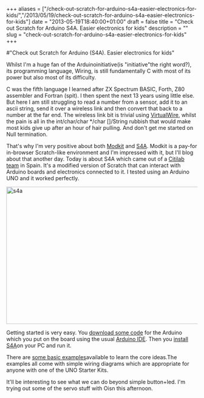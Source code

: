+++
aliases = ["/check-out-scratch-for-arduino-s4a-easier-electronics-for-kids/","/2013/05/19/check-out-scratch-for-arduino-s4a-easier-electronics-for-kids"]
date = "2013-05-19T18:40:00+01:00"
draft = false
title = "Check out Scratch for Arduino S4A. Easier electronics for kids"
description = ""
slug = "check-out-scratch-for-arduino-s4a-easier-electronics-for-kids"
+++

#"Check out Scratch for Arduino (S4A). Easier electronics for kids"

Whilst I'm a huge fan of the Arduinoinitiative(is "initiative"the right word?), its programming language, Wiring, is still fundamentally C with most of its power but also most of its difficulty.

C was the fifth language I learned after ZX Spectrum BASIC, Forth, Z80 assembler and Fortran (spit). I then spent the next 13 years using little else. But here I am still struggling to read a number from a sensor, add it to an ascii string, send it over a wireless link and then convert that back to a number at the far end. The wireless link bit is trivial using <a href="http://www.airspayce.com/mikem/arduino/">VirtualWire</a>, whilst the pain is all in the int/char/char */char []/String rubbish that would make most kids give up after an hour of hair pulling. And don't get me started on Null termination.

That's why I'm very positive about both <a href="http://www.modk.it/">Modkit</a> and <a href="http://seaside.citilab.eu/scratch">S4A</a>. Modkit is a pay-for in-browser Scratch-like environment and I'm impressed with it, but I'll blog about that another day. Today is about S4A which came out of a <a href="http://citilab.eu/en/citilab/what-is">Citilab team</a> in Spain. It's a modified version of Scratch that can interact with Arduino boards and electronics connected to it. I tested using an Arduino UNO and it worked perfectly.

<a href="https://d2j17b10ywb1i7.cloudfront.net/wp-content/uploads/2013/05/s4a.jpg"><img class="aligncenter size-large wp-image-1057" alt="s4a" src="https://d2j17b10ywb1i7.cloudfront.net/wp-content/uploads/2013/05/s4a-1024x635.jpg" width="584" height="362" /></a>

Getting started is very easy. You <a href="http://seaside.citilab.eu/S4AFirmware15.ino">download some code</a> for the Arduino which you put on the board using the usual <a href="http://arduino.cc/en/Main/Software">Arduino IDE</a>. Then you <a href="http://seaside.citilab.eu/S4A15.exe">install S4A</a>on your PC and run it.

There are <a href="http://seaside.citilab.eu/s4a_basic_examples.zip">some basic examples</a>available to learn the core ideas.The examples all come with simple wiring diagrams which are appropriate for anyone with one of the UNO Starter Kits.

It'll be interesting to see what we can do beyond simple button+led. I'm trying out some of the servo stuff with Oisn this afternoon.